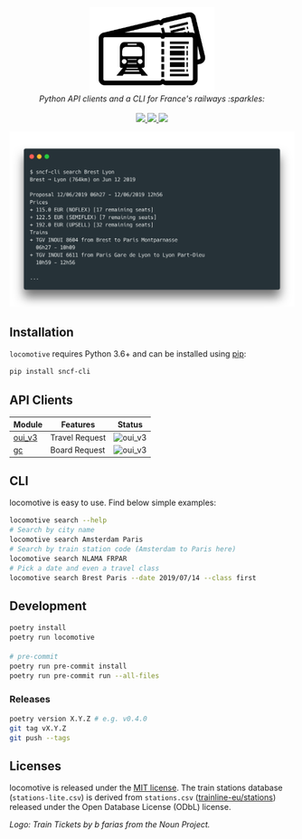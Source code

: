 <p align="center">
  <img src="/docs/_assets/logo.png" height="150"><br/>
  <i>Python API clients and a CLI for France's railways :sparkles:</i><br/><br/>
  <a href="https://maxmouchet.github.io/locomotive">
    <img src="https://img.shields.io/badge/docs-master-blue.svg?style=flat">
  </a>
  <a href="https://github.com/maxmouchet/locomotive/actions">
    <img src="https://github.com/maxmouchet/locomotive/workflows/CI/badge.svg">
  </a>
  <a href="https://coveralls.io/github/maxmouchet/locomotive?branch=master">
    <img src="https://coveralls.io/repos/github/maxmouchet/locomotive/badge.svg?branch=master&service=github">
  </a>
</p>

<img src="/docs/_assets/carbon.png">

## Installation

`locomotive` requires Python 3.6+ and can be installed using [pip](https://pip.pypa.io/en/stable/):

```bash
pip install sncf-cli
```

## API Clients

Module | Features | Status
-------|----------|-------
[oui_v3](/locomotive/api/oui_v3.py) | Travel Request | ![oui_v3](https://github.com/maxmouchet/locomotive/workflows/oui_v3/badge.svg)
[gc](/locomotive/api/gc.py) | Board Request | ![oui_v3](https://github.com/maxmouchet/locomotive/workflows/gc/badge.svg)

## CLI

locomotive is easy to use. Find below simple examples:

```bash
locomotive search --help
# Search by city name
locomotive search Amsterdam Paris
# Search by train station code (Amsterdam to Paris here)
locomotive search NLAMA FRPAR
# Pick a date and even a travel class
locomotive search Brest Paris --date 2019/07/14 --class first
```

## Development

```bash
poetry install
poetry run locomotive

# pre-commit
poetry run pre-commit install
poetry run pre-commit run --all-files
```

### Releases

```bash
poetry version X.Y.Z # e.g. v0.4.0
git tag vX.Y.Z
git push --tags
```

## Licenses

locomotive is released under the [MIT license](https://github.com/maxmouchet/locomotive/blob/master/LICENSE).
The train stations database (`stations-lite.csv`) is derived from `stations.csv` ([trainline-eu/stations](https://github.com/trainline-eu/stations)) released under the Open Database License (ODbL) license.

*Logo: Train Tickets by b farias from the Noun Project.*
